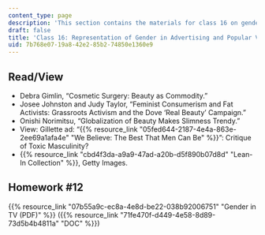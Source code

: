 ```yaml
---
content_type: page
description: 'This section contains the materials for class 16 on gender and advertising. '
draft: false
title: 'Class 16: Representation of Gender in Advertising and Popular Visual Media'
uid: 7b768e07-19a8-42e2-85b2-74850e1360e9
---
```

## Read/View

- Debra Gimlin, “Cosmetic Surgery: Beauty as Commodity.”
- Josee Johnston and Judy Taylor, “Feminist Consumerism and Fat Activists: Grassroots Activism and the Dove ‘Real Beauty’ Campaign.”
- Onishi Norimitsu, “Globalization of Beauty Makes Slimness Trendy.”
- View: Gillette ad: “{{% resource_link "05fed644-2187-4e4a-863e-2ee69a1afa4e" "We Believe: The Best That Men Can Be" %}}”: Critique of Toxic Masculinity?
- {{% resource_link "cbd4f3da-a9a9-47ad-a20b-d5f890b07d8d" "Lean-In Collection" %}}, Getty Images. 

## Homework #12

{{% resource_link "07b55a9c-ec8a-4e8d-be22-038b92006751" "Gender in TV (PDF)" %}} ({{% resource_link "71fe470f-d449-4e58-8d89-73d5b4b4811a" "DOC" %}})